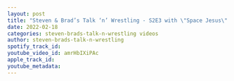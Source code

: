 ```yaml
---
layout: post
title: "Steven & Brad’s Talk ‘n’ Wrestling - S2E3 with \"Space Jesus\" Billie Starkz"
date: 2022-02-18
categories: steven-brads-talk-n-wrestling videos
author: steven-brads-talk-n-wrestling
spotify_track_id: 
youtube_video_id: amrHbIXiPAc
apple_track_id: 
youtube_metadata: 
---
```

